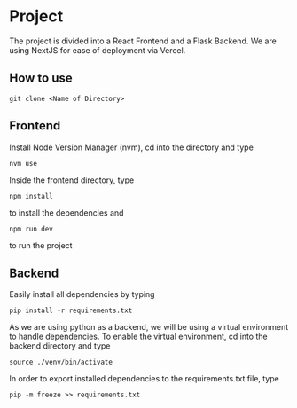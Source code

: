 # Project
The project is divided into a React Frontend and a Flask Backend. We are using NextJS for ease of deployment via Vercel.

## How to use
```
git clone <Name of Directory>
```
## Frontend
Install Node Version Manager (nvm), cd into the directory and type 
```
nvm use
```
Inside the frontend directory, type
```
npm install 
```
to install the dependencies and 
```
npm run dev
```
 to run the project

## Backend
Easily install all dependencies by typing 
```
pip install -r requirements.txt
```
As we are using python as a backend, we will be using a virtual environment to handle dependencies. To enable the virtual environment, cd into the backend directory and type 

```
source ./venv/bin/activate
```

In order to export installed dependencies to the requirements.txt file, type
```
pip -m freeze >> requirements.txt
```